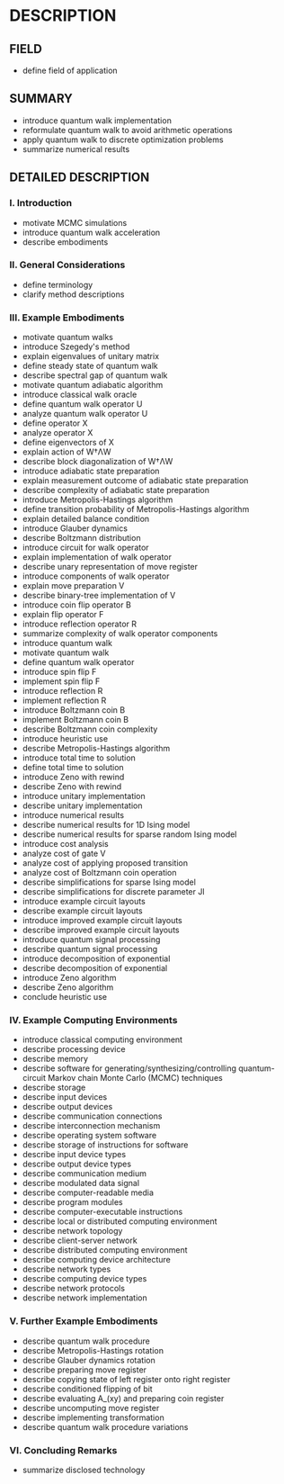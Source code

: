 # DESCRIPTION

## FIELD

- define field of application

## SUMMARY

- introduce quantum walk implementation
- reformulate quantum walk to avoid arithmetic operations
- apply quantum walk to discrete optimization problems
- summarize numerical results

## DETAILED DESCRIPTION

### I. Introduction

- motivate MCMC simulations
- introduce quantum walk acceleration
- describe embodiments

### II. General Considerations

- define terminology
- clarify method descriptions

### III. Example Embodiments

- motivate quantum walks
- introduce Szegedy's method
- explain eigenvalues of unitary matrix
- define steady state of quantum walk
- describe spectral gap of quantum walk
- motivate quantum adiabatic algorithm
- introduce classical walk oracle
- define quantum walk operator U
- analyze quantum walk operator U
- define operator X
- analyze operator X
- define eigenvectors of X
- explain action of W†ΛW
- describe block diagonalization of W†ΛW
- introduce adiabatic state preparation
- explain measurement outcome of adiabatic state preparation
- describe complexity of adiabatic state preparation
- introduce Metropolis-Hastings algorithm
- define transition probability of Metropolis-Hastings algorithm
- explain detailed balance condition
- introduce Glauber dynamics
- describe Boltzmann distribution
- introduce circuit for walk operator
- explain implementation of walk operator
- describe unary representation of move register
- introduce components of walk operator
- explain move preparation V
- describe binary-tree implementation of V
- introduce coin flip operator B
- explain flip operator F
- introduce reflection operator R
- summarize complexity of walk operator components
- introduce quantum walk
- motivate quantum walk
- define quantum walk operator
- introduce spin flip F
- implement spin flip F
- introduce reflection R
- implement reflection R
- introduce Boltzmann coin B
- implement Boltzmann coin B
- describe Boltzmann coin complexity
- introduce heuristic use
- describe Metropolis-Hastings algorithm
- introduce total time to solution
- define total time to solution
- introduce Zeno with rewind
- describe Zeno with rewind
- introduce unitary implementation
- describe unitary implementation
- introduce numerical results
- describe numerical results for 1D Ising model
- describe numerical results for sparse random Ising model
- introduce cost analysis
- analyze cost of gate V
- analyze cost of applying proposed transition
- analyze cost of Boltzmann coin operation
- describe simplifications for sparse Ising model
- describe simplifications for discrete parameter Jl
- introduce example circuit layouts
- describe example circuit layouts
- introduce improved example circuit layouts
- describe improved example circuit layouts
- introduce quantum signal processing
- describe quantum signal processing
- introduce decomposition of exponential
- describe decomposition of exponential
- introduce Zeno algorithm
- describe Zeno algorithm
- conclude heuristic use

### IV. Example Computing Environments

- introduce classical computing environment
- describe processing device
- describe memory
- describe software for generating/synthesizing/controlling quantum-circuit Markov chain Monte Carlo (MCMC) techniques
- describe storage
- describe input devices
- describe output devices
- describe communication connections
- describe interconnection mechanism
- describe operating system software
- describe storage of instructions for software
- describe input device types
- describe output device types
- describe communication medium
- describe modulated data signal
- describe computer-readable media
- describe program modules
- describe computer-executable instructions
- describe local or distributed computing environment
- describe network topology
- describe client-server network
- describe distributed computing environment
- describe computing device architecture
- describe network types
- describe computing device types
- describe network protocols
- describe network implementation

### V. Further Example Embodiments

- describe quantum walk procedure
- describe Metropolis-Hastings rotation
- describe Glauber dynamics rotation
- describe preparing move register
- describe copying state of left register onto right register
- describe conditioned flipping of bit
- describe evaluating A_(xy) and preparing coin register
- describe uncomputing move register
- describe implementing transformation
- describe quantum walk procedure variations

### VI. Concluding Remarks

- summarize disclosed technology

